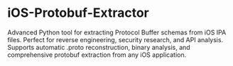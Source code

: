 # iOS-Protobuf-Extractor
Advanced Python tool for extracting Protocol Buffer schemas from iOS IPA files. Perfect for reverse engineering, security research, and API analysis. Supports automatic .proto reconstruction, binary analysis, and comprehensive protobuf extraction from any iOS application.
